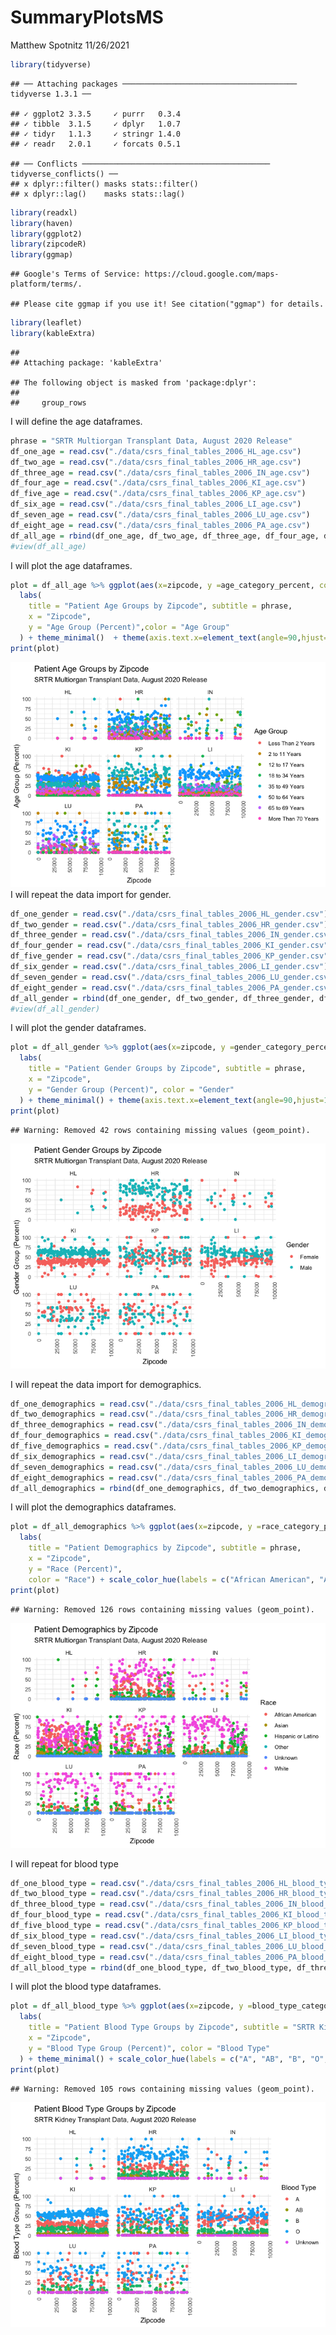 SummaryPlotsMS
================
Matthew Spotnitz
11/26/2021

``` r
library(tidyverse)
```

    ## ── Attaching packages ─────────────────────────────────────── tidyverse 1.3.1 ──

    ## ✓ ggplot2 3.3.5     ✓ purrr   0.3.4
    ## ✓ tibble  3.1.5     ✓ dplyr   1.0.7
    ## ✓ tidyr   1.1.3     ✓ stringr 1.4.0
    ## ✓ readr   2.0.1     ✓ forcats 0.5.1

    ## ── Conflicts ────────────────────────────────────────── tidyverse_conflicts() ──
    ## x dplyr::filter() masks stats::filter()
    ## x dplyr::lag()    masks stats::lag()

``` r
library(readxl)
library(haven)
library(ggplot2)
library(zipcodeR)
library(ggmap)
```

    ## Google's Terms of Service: https://cloud.google.com/maps-platform/terms/.

    ## Please cite ggmap if you use it! See citation("ggmap") for details.

``` r
library(leaflet)
library(kableExtra)
```

    ## 
    ## Attaching package: 'kableExtra'

    ## The following object is masked from 'package:dplyr':
    ## 
    ##     group_rows

I will define the age dataframes.

``` r
phrase = "SRTR Multiorgan Transplant Data, August 2020 Release"
df_one_age = read.csv("./data/csrs_final_tables_2006_HL_age.csv") 
df_two_age = read.csv("./data/csrs_final_tables_2006_HR_age.csv") 
df_three_age = read.csv("./data/csrs_final_tables_2006_IN_age.csv")
df_four_age = read.csv("./data/csrs_final_tables_2006_KI_age.csv")
df_five_age = read.csv("./data/csrs_final_tables_2006_KP_age.csv")
df_six_age = read.csv("./data/csrs_final_tables_2006_LI_age.csv")
df_seven_age = read.csv("./data/csrs_final_tables_2006_LU_age.csv")
df_eight_age = read.csv("./data/csrs_final_tables_2006_PA_age.csv")
df_all_age = rbind(df_one_age, df_two_age, df_three_age, df_four_age, df_five_age, df_six_age, df_seven_age, df_eight_age)
#view(df_all_age)
```

I will plot the age dataframes.

``` r
plot = df_all_age %>% ggplot(aes(x=zipcode, y =age_category_percent, color = age_category)) + geom_point() + 
  labs(
    title = "Patient Age Groups by Zipcode", subtitle = phrase,
    x = "Zipcode",
    y = "Age Group (Percent)",color = "Age Group"
  ) + theme_minimal()  + theme(axis.text.x=element_text(angle=90,hjust=1)) + scale_color_hue(labels = c("Less Than 2 Years", "2 to 11 Years", "12 to 17 Years", "18 to 34 Years", "35 to 49 Years", "50 to 64 Years", "65 to 69 Years", "More Than 70 Years")) + facet_wrap(~org)
print(plot)
```

![](SummaryPlotsMS_files/figure-gfm/unnamed-chunk-3-1.png)<!-- --> I
will repeat the data import for gender.

``` r
df_one_gender = read.csv("./data/csrs_final_tables_2006_HL_gender.csv") 
df_two_gender = read.csv("./data/csrs_final_tables_2006_HR_gender.csv") 
df_three_gender = read.csv("./data/csrs_final_tables_2006_IN_gender.csv")
df_four_gender = read.csv("./data/csrs_final_tables_2006_KI_gender.csv")
df_five_gender = read.csv("./data/csrs_final_tables_2006_KP_gender.csv")
df_six_gender = read.csv("./data/csrs_final_tables_2006_LI_gender.csv")
df_seven_gender = read.csv("./data/csrs_final_tables_2006_LU_gender.csv")
df_eight_gender = read.csv("./data/csrs_final_tables_2006_PA_gender.csv")
df_all_gender = rbind(df_one_gender, df_two_gender, df_three_gender, df_four_gender, df_five_gender, df_six_gender, df_seven_gender, df_eight_gender)
#view(df_all_gender)
```

I will plot the gender dataframes.

``` r
plot = df_all_gender %>% ggplot(aes(x=zipcode, y =gender_category_percent, color = gender_category)) + geom_point()+ 
  labs(
    title = "Patient Gender Groups by Zipcode", subtitle = phrase,
    x = "Zipcode",
    y = "Gender Group (Percent)", color = "Gender"
  ) + theme_minimal() + theme(axis.text.x=element_text(angle=90,hjust=1)) + scale_color_hue(labels = c("Female", "Male")) + facet_wrap(~org)
print(plot)
```

    ## Warning: Removed 42 rows containing missing values (geom_point).

![](SummaryPlotsMS_files/figure-gfm/unnamed-chunk-5-1.png)<!-- -->

I will repeat the data import for demographics.

``` r
df_one_demographics = read.csv("./data/csrs_final_tables_2006_HL_demographics.csv") 
df_two_demographics = read.csv("./data/csrs_final_tables_2006_HR_demographics.csv") 
df_three_demographics = read.csv("./data/csrs_final_tables_2006_IN_demographics.csv")
df_four_demographics = read.csv("./data/csrs_final_tables_2006_KI_demographics.csv")
df_five_demographics = read.csv("./data/csrs_final_tables_2006_KP_demographics.csv")
df_six_demographics = read.csv("./data/csrs_final_tables_2006_LI_demographics.csv")
df_seven_demographics = read.csv("./data/csrs_final_tables_2006_LU_demographics.csv")
df_eight_demographics = read.csv("./data/csrs_final_tables_2006_PA_demographics.csv")
df_all_demographics = rbind(df_one_demographics, df_two_demographics, df_three_demographics, df_four_demographics, df_five_demographics, df_six_demographics, df_seven_demographics, df_eight_demographics)
```

I will plot the demographics dataframes.

``` r
plot = df_all_demographics %>% ggplot(aes(x=zipcode, y =race_category_percent, color = race_category)) + geom_point() + theme_minimal() + 
  labs(
    title = "Patient Demographics by Zipcode", subtitle = phrase,
    x = "Zipcode",
    y = "Race (Percent)", 
    color = "Race") + scale_color_hue(labels = c("African American", "Asian", "Hispanic or Latino", "Other", "Unknown", "White")) + theme(axis.text.x=element_text(angle=90,hjust=1)) + facet_wrap(~org)
print(plot)
```

    ## Warning: Removed 126 rows containing missing values (geom_point).

![](SummaryPlotsMS_files/figure-gfm/unnamed-chunk-7-1.png)<!-- -->

I will repeat for blood type

``` r
df_one_blood_type = read.csv("./data/csrs_final_tables_2006_HL_blood_type.csv") 
df_two_blood_type = read.csv("./data/csrs_final_tables_2006_HR_blood_type.csv") 
df_three_blood_type = read.csv("./data/csrs_final_tables_2006_IN_blood_type.csv")
df_four_blood_type = read.csv("./data/csrs_final_tables_2006_KI_blood_type.csv")
df_five_blood_type = read.csv("./data/csrs_final_tables_2006_KP_blood_type.csv")
df_six_blood_type = read.csv("./data/csrs_final_tables_2006_LI_blood_type.csv")
df_seven_blood_type = read.csv("./data/csrs_final_tables_2006_LU_blood_type.csv")
df_eight_blood_type = read.csv("./data/csrs_final_tables_2006_PA_blood_type.csv")
df_all_blood_type = rbind(df_one_blood_type, df_two_blood_type, df_three_blood_type, df_four_blood_type, df_five_blood_type, df_six_blood_type, df_seven_blood_type, df_eight_blood_type)
```

I will plot the blood type dataframes.

``` r
plot = df_all_blood_type %>% ggplot(aes(x=zipcode, y =blood_type_category_percent, color = blood_type_category)) + geom_point()+ 
  labs(
    title = "Patient Blood Type Groups by Zipcode", subtitle = "SRTR Kidney Transplant Data, August 2020 Release",
    x = "Zipcode",
    y = "Blood Type Group (Percent)", color = "Blood Type"
  ) + theme_minimal() + scale_color_hue(labels = c("A", "AB", "B", "O", "Unknown")) + theme(axis.text.x=element_text(angle=90,hjust=1)) + facet_wrap(~org)
print(plot)
```

    ## Warning: Removed 105 rows containing missing values (geom_point).

![](SummaryPlotsMS_files/figure-gfm/unnamed-chunk-9-1.png)<!-- -->
